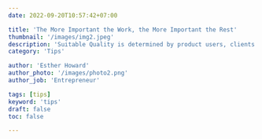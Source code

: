 ```yaml
---
date: 2022-09-20T10:57:42+07:00

title: 'The More Important the Work, the More Important the Rest'
thumbnail: '/images/img2.jpeg'
description: 'Suitable Quality is determined by product users, clients or customers, not by society in general. For example, a low priced product may be viewed as having high.'
category: 'Tips'

author: 'Esther Howard'
author_photo: '/images/photo2.png'
author_job: 'Entrepreneur'

tags: [tips]
keyword: 'tips'
draft: false
toc: false

---
```

